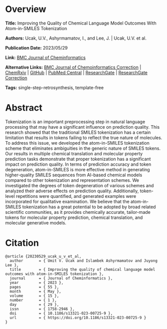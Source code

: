 # Overview
**Title:**
Improving the Quality of Chemical Language Model Outcomes With Atom-in-SMILES Tokenization

**Authors:**
Ucak, U.V., Ashyrmamatov, I., and Lee, J. |
Ucak, U.V. et al.

**Publication Date:**
2023/05/29

**Link:**
[BMC Journal of Cheminformatics](https://jcheminf.biomedcentral.com/articles/10.1186/s13321-023-00725-9)

**Alternative Links:**
[BMC Journal of Chemoinformatics Correction](https://jcheminf.biomedcentral.com/articles/10.1186/s13321-023-00740-w) |
[ChemRxiv](https://chemrxiv.org/engage/chemrxiv/article-details/635c2030ac45c701409c6d82) |
[GitHub](https://github.com/snu-lcbc/atom-in-SMILES) |
[PubMed Central](https://pmc.ncbi.nlm.nih.gov/articles/PMC10391759) |
[ResearchGate](https://www.researchgate.net/publication/371135876_Improving_the_quality_of_chemical_language_model_outcomes_with_atom-in-SMILES_tokenization) |
[ResearchGate Correction](https://www.researchgate.net/publication/372784168_Correction_Improving_the_quality_of_chemical_language_model_outcomes_with_atom-in-SMILES_tokenization)

**Tags:**
single-step-retrosynthesis, template-free


# Abstract
Tokenization is an important preprocessing step in natural language processing that may have a significant influence on prediction quality.
This research showed that the traditional SMILES tokenization has a certain limitation that results in tokens failing to reflect the true nature of molecules.
To address this issue, we developed the atom-in-SMILES tokenization scheme that eliminates ambiguities in the generic nature of SMILES tokens.
Our results in multiple chemical translation and molecular property prediction tasks demonstrate that proper tokenization has a significant impact on prediction quality.
In terms of prediction accuracy and token degeneration, atom-in-SMILES is more effective method in generating higher-quality SMILES sequences from AI-based chemical models compared to other tokenization and representation schemes.
We investigated the degrees of token degeneration of various schemes and analyzed their adverse effects on prediction quality.
Additionally, token-level repetitions were quantified, and generated examples were incorporated for qualitative examination.
We believe that the atom-in-SMILES tokenization has a great potential to be adopted by broad related scientific communities, as it provides chemically accurate, tailor-made tokens for molecular property prediction, chemical translation, and molecular generative models.


# Citation
```
@article {20230529_ucak_u_v_et_al,
  author       = { Umit V. Ucak and Islambek Ashyrmamatov and Juyong Lee },
  title        = { Improving the quality of chemical language model outcomes with atom-in-SMILES tokenization },
  journal      = { Journal of Cheminformatics },
  year         = { 2023 },
  pages        = { 55 },
  month        = { May },
  volume       = { 15 },
  number       = { 1 },
  day          = { 29 },
  issn         = { 1758-2946 },
  doi          = { 10.1186/s13321-023-00725-9 },
  url          = { https://doi.org/10.1186/s13321-023-00725-9 }
}
```
